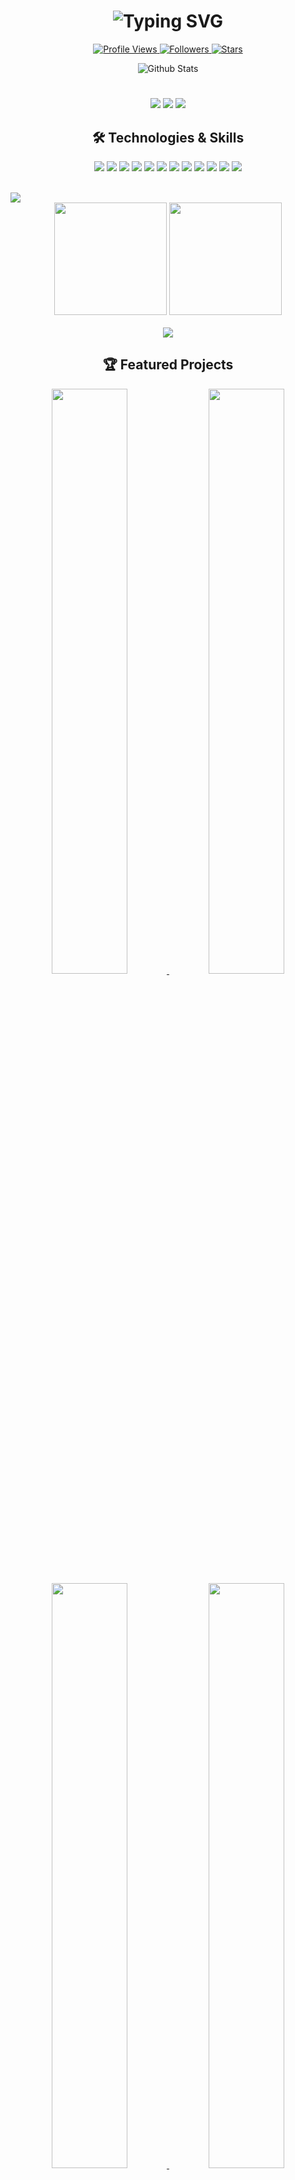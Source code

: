 <h1 align="center">
  <img src="https://readme-typing-svg.herokuapp.com?font=Fira+Code&size=35&duration=3500&pause=1000&color=0366D6&center=true&vCenter=true&random=false&width=600&lines=Hello%2C+I'm+Moritz+Enderle!;AI+%26+ML+Enthusiast;Software+Engineer;Problem+Solver" alt="Typing SVG" />
</h1>

<p align="center">
  <a href="https://github.com/M-Enderle">
    <img src="https://komarev.com/ghpvc/?username=M-Enderle&color=blue&style=flat-square&label=Profile+Views" alt="Profile Views">
  </a>
  <a href="https://github.com/M-Enderle?tab=followers">
    <img src="https://img.shields.io/github/followers/M-Enderle?style=social" alt="Followers">
  </a>
  <a href="https://github.com/M-Enderle?tab=stars">
    <img src="https://img.shields.io/github/stars/M-Enderle?style=social" alt="Stars">
  </a>
</p>

<div align="center">
  <img src="https://github-stats-alpha.vercel.app/api?username=M-Enderle&cc=0D1117&tc=6e93b5&ic=fff&bc=0D1117" alt="Github Stats" />
</div>

<h1></h1>

<p align="center">
  <img src="https://img.shields.io/badge/AI%20Engineer-Auxmoney%20GmbH-0366D6?style=for-the-badge" />
  <img src="https://img.shields.io/badge/Student-JKU%20Austria-0366D6?style=for-the-badge" />
  <img src="https://img.shields.io/badge/Location-Deggendorf,%20Germany-0366D6?style=for-the-badge" />
</p>

<h2 align="center">🛠️ Technologies & Skills</h2>

<p align="center">
  <img src="https://img.shields.io/badge/python-3670A0?style=for-the-badge&logo=python&logoColor=ffdd54" />
  <img src="https://img.shields.io/badge/jupyter-%23FA0F00.svg?style=for-the-badge&logo=jupyter&logoColor=white" />
  <img src="https://img.shields.io/badge/PyTorch-%23EE4C2C.svg?style=for-the-badge&logo=PyTorch&logoColor=white" />
  <img src="https://img.shields.io/badge/TensorFlow-%23FF6F00.svg?style=for-the-badge&logo=TensorFlow&logoColor=white" />
  <img src="https://img.shields.io/badge/scikit--learn-%23F7931E.svg?style=for-the-badge&logo=scikit-learn&logoColor=white" />
  <img src="https://img.shields.io/badge/pandas-%23150458.svg?style=for-the-badge&logo=pandas&logoColor=white" />
  <img src="https://img.shields.io/badge/numpy-%23013243.svg?style=for-the-badge&logo=numpy&logoColor=white" />
  <img src="https://img.shields.io/badge/javascript-%23323330.svg?style=for-the-badge&logo=javascript&logoColor=%23F7DF1E" />
  <img src="https://img.shields.io/badge/html5-%23E34F26.svg?style=for-the-badge&logo=html5&logoColor=white" />
  <img src="https://img.shields.io/badge/css3-%231572B6.svg?style=for-the-badge&logo=css3&logoColor=white" />
  <img src="https://img.shields.io/badge/docker-%230db7ed.svg?style=for-the-badge&logo=docker&logoColor=white" />
  <img src="https://img.shields.io/badge/git-%23F05033.svg?style=for-the-badge&logo=git&logoColor=white" />
</p>

<br>

<!-- Activity Graph -->
<img src="https://github-readme-activity-graph.vercel.app/graph?username=M-Enderle&bg_color=0D1117&color=6e93b5&line=38b6ff&point=FFFFFF&area=true&hide_border=true" />

<div align="center">
  <img height="180em" src="https://github-readme-stats.vercel.app/api?username=M-Enderle&show_icons=true&theme=github_dark&include_all_commits=true&count_private=true"/>
  <img height="180em" src="https://github-readme-stats.vercel.app/api/top-langs/?username=M-Enderle&layout=compact&langs_count=7&theme=github_dark"/>
</div>

<br>

<div align="center">
  <img src="https://github-readme-streak-stats.herokuapp.com/?user=M-Enderle&theme=github-dark-blue&hide_border=true" />
</div>

<h2 align="center">🏆 Featured Projects</h2>

<div align="center">
  <a href="https://github.com/M-Enderle/detect-the-difference">
    <img width="49%" src="https://github-readme-stats.vercel.app/api/pin/?username=M-Enderle&repo=detect-the-difference&theme=github_dark" />
  </a>
  <a href="https://github.com/M-Enderle/BVB-ticket-bot">
    <img width="49%" src="https://github-readme-stats.vercel.app/api/pin/?username=M-Enderle&repo=BVB-ticket-bot&theme=github_dark" />
  </a>
</div>

<div align="center">
  <a href="https://github.com/M-Enderle/cardmarket">
    <img width="49%" src="https://github-readme-stats.vercel.app/api/pin/?username=M-Enderle&repo=cardmarket&theme=github_dark" />
  </a>
  <a href="https://github.com/M-Enderle/Topic-Modelling">
    <img width="49%" src="https://github-readme-stats.vercel.app/api/pin/?username=M-Enderle&repo=Topic-Modelling&theme=github_dark" />
  </a>
</div>

<br>

<h2 align="center">📊 Weekly Development Breakdown</h2>

<div align="center">
  <img src="https://github-readme-stats.vercel.app/api/wakatime?username=M_Enderle&theme=github_dark&layout=compact" />
</div>

<br>

<h2 align="center">🔥 My Contributions</h2>

<div align="center">
  <img src="https://raw.githubusercontent.com/M-Enderle/M-Enderle/output/github-contribution-grid-snake-dark.svg" />
</div>

<br>

<h2 align="center">📫 Connect With Me</h2>

<p align="center">
  <a href="https://linkedin.com/in/moritz-enderle">
    <img src="https://img.shields.io/badge/LinkedIn-0077B5?style=for-the-badge&logo=linkedin&logoColor=white" alt="LinkedIn" />
  </a>
  <a href="mailto:private@moritzenderle.com">
    <img src="https://img.shields.io/badge/Email-D14836?style=for-the-badge&logo=gmail&logoColor=white" alt="Email" />
  </a>
  <a href="https://moritzenderle.com">
    <img src="https://img.shields.io/badge/Website-0088CC?style=for-the-badge&logo=google-chrome&logoColor=white" alt="Website" />
  </a>
</p>

<h3 align="center">🤝 I'm Currently Open to New Opportunities and Collaborations!</h3>

<div align="center">
  <img src="https://capsule-render.vercel.app/api?type=waving&color=gradient&height=100&section=footer&animation=fadeIn" />
</div>

<!-- Extra features for the profile that require workflow setup -->
<!--
This requires setting up GitHub Actions with the following workflows:

1. Snake animation:
Create .github/workflows/snake.yml with:
```yaml
name: Generate Snake Animation

on:
  schedule:
    - cron: "0 */12 * * *"
  workflow_dispatch:

jobs:
  build:
    runs-on: ubuntu-latest
    steps:
      - uses: actions/checkout@v2
      - uses: Platane/snk@master
        id: snake-gif
        with:
          github_user_name: ${{ github.repository_owner }}
          svg_out_path: dist/github-contribution-grid-snake-dark.svg
          snake_color: 'blue'
      - uses: crazy-max/ghaction-github-pages@v2.1.3
        with:
          target_branch: output
          build_dir: dist
        env:
          GITHUB_TOKEN: ${{ secrets.GITHUB_TOKEN }}
```

2. WakaTime integration:
Sign up for WakaTime and integrate it with your IDE, then add your WakaTime API key to GitHub secrets
-->